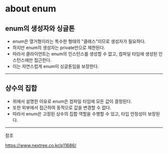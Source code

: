 # about enum

## enum의 생성자와 싱글톤
* enum은 열거형이라는 특수한 형태의 "클래스"이므로 생성자가 필요하다.
* 하지만 enum의 생성자는 private만으로 제한된다.
* 따라서 클라이언트는 enum의 인스턴스를 생성할 수 없고, 컴파일 타임에 생성된 인스턴스에만 접근한다.
* 이는 자연스럽게 enum이 싱글톤임을 보장한다.

---

## 상수의 집합

* 위에서 설명한 이유로 enum은 컴파일 타임에 모든 값이 결정된다.
* 또한 외부에서 접근하여 동적으로 값을 변경할 수 없다.
* 따라서 enum은 고정된 상수의 집합 역할을 수행할 수 있고, 타입 안정성이 보장된다.




---

참조

https://www.nextree.co.kr/p11686/